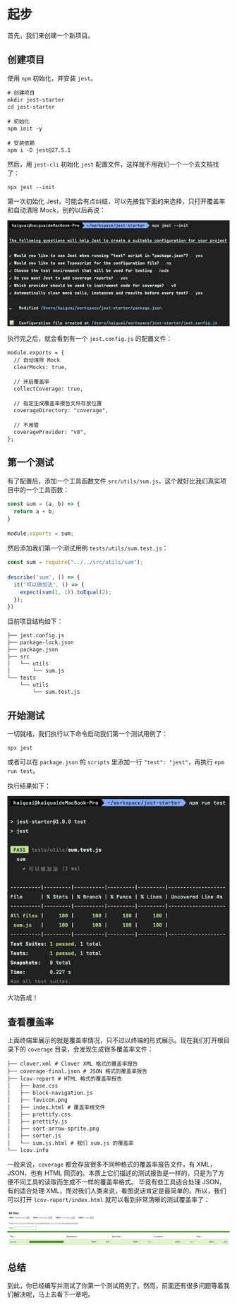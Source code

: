 # 起步

首先，我们来创建一个新项目。

## 创建项目

使用 `npm` 初始化，并安装 `jest`。

```shell
# 创建项目
mkdir jest-starter
cd jest-starter

# 初始化
npm init -y

# 安装依赖
npm i -D jest@27.5.1
```

然后，用 `jest-cli` 初始化 `jest` 配置文件，这样就不用我们一个一个去文档找了：

```shell
npx jest --init
```

第一次初始化 Jest，可能会有点纠结，可以先按我下面的来选择，只打开覆盖率和自动清除 Mock，别的以后再说：

![](jest-config.png)

执行完之后，就会看到有一个 `jest.config.js` 的配置文件：

```shell
module.exports = {
  // 自动清除 Mock
  clearMocks: true,

  // 开启覆盖率
  collectCoverage: true,

  // 指定生成覆盖率报告文件存放位置
  coverageDirectory: "coverage",

  // 不用管
  coverageProvider: "v8",
};
```

## 第一个测试

有了配置后，添加一个工具函数文件 `src/utils/sum.js`，这个就好比我们真实项目中的一个工具函数：

```js
const sum = (a, b) => {
  return a + b;
}

module.exports = sum;
```

然后添加我们第一个测试用例 `tests/utils/sum.test.js`：

```js
const sum = require("../../src/utils/sum");

describe('sum', () => {
  it('可以做加法', () => {
    expect(sum(1, 1)).toEqual(2);
  });
})
```

目前项目结构如下：

```
├── jest.config.js
├── package-lock.json
├── package.json
├── src
│   └── utils
│       └── sum.js
└── tests
    └── utils
        └── sum.test.js
```

## 开始测试

一切就绪，我们执行以下命令启动我们第一个测试用例了：

```shell
npx jest
```

或者可以在 `package.json` 的 `scripts` 里添加一行 `"test": "jest"`，再执行 `npm run test`。

执行结果如下：

![](test-result.png)

大功告成！

## 查看覆盖率

上面终端里展示的就是覆盖率情况，只不过以终端的形式展示。现在我们打开根目录下的 `coverage` 目录，会发现生成很多覆盖率文件：

```
├── clover.xml # Clover XML 格式的覆盖率报告
├── coverage-final.json # JSON 格式的覆盖率报告
├── lcov-report # HTML 格式的覆盖率报告
│   ├── base.css
│   ├── block-navigation.js
│   ├── favicon.png
│   ├── index.html # 覆盖率根文件
│   ├── prettify.css
│   ├── prettify.js
│   ├── sort-arrow-sprite.png
│   ├── sorter.js
│   └── sum.js.html # 我们 sum.js 的覆盖率
└── lcov.info
```

一般来说，`coverage` 都会存放很多不同种格式的覆盖率报告文件，有 XML，JSON，也有 HTML 网页的。本质上它们描述的测试报告是一样的，只是为了方便不同工具的读取而生成不一样的覆盖率格式。
毕竟有些工具适合处理 JSON，有的适合处理 XML，而对我们人类来说，看图说话肯定是最简单的。所以，我们可以打开 `lcov-report/index.html` 就可以看到非常清晰的测试覆盖率了：

![](coverage.png)

## 总结

到此，你已经编写并测试了你第一个测试用例了。然而，前面还有很多问题等着我们解决呢，马上去看下一章吧。
